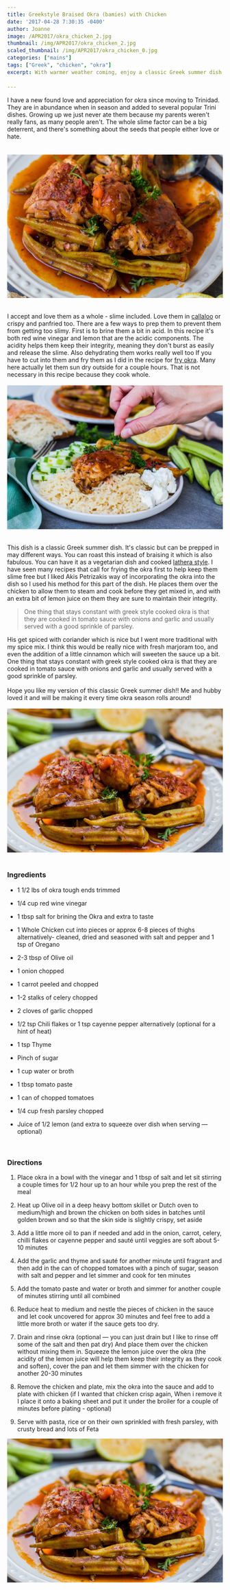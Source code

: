 ```yaml
---
title: Greekstyle Braised Okra (bamies) with Chicken
date: '2017-04-28 7:30:35 -0400'
author: Joanne
image: /APR2017/okra_chicken_2.jpg
thumbnail: /img/APR2017/okra_chicken_2.jpg
scaled_thumbnail: /img/APR2017/okra_chicken_0.jpg
categories: ["mains"]
tags: ["Greek", "chicken", "okra"]
excerpt: With warmer weather coming, enjoy a classic Greek summer dish

---
```


I have a new found love and appreciation for okra since moving to Trinidad. They are in abundance when in season and added to several popular Trini dishes. Growing up we just never ate them because my parents weren't really fans, as many people aren't.  The whole slime factor can be a big deterrent, and there's something about the seeds that people either love or hate.  
<br>
<br>
![Greek okra chicken](/img/APR2017/okra_chicken_1.jpg)
<br>
<br>

I accept and love them as a whole - slime included.  Love them in [callaloo](http://oliveandmango.com/callaloo-soup)  or crispy and panfried too. There are a few ways to prep them to prevent them from getting too slimy.  First is to brine them a bit in acid.  In this recipe it's both red wine vinegar and lemon that are the acidic components. The acidity helps them keep their integrity, meaning they don't burst as easily and release the slime. Also dehydrating them works really well too If you have to cut into them and fry them as I did in the recipe for [fry okra](http://oliveandmango.com/choka).  Many here actually let them sun dry outside for a couple hours. That is not necessary in this recipe because they cook whole.
<br>
<br>
![Greek okra chicken](/img/APR2017/okra_chicken_3.jpg)
<br>
<br>

This dish is a classic Greek summer dish.  It's classic but can be prepped in may different ways. You can roast this instead of braising it which is also fabulous. You can have it as a vegetarian dish and cooked [lathera style](http://oliveandmango.com/lathera). I have seen many recipes that call for frying the okra first to help keep them slime free but I liked Akis Petrizakis way of incorporating the okra into the dish so I used his method for this part of the dish. He places them over the chicken to allow them to steam and cook before they get mixed in, and with an extra bit of lemon juice on them they are sure to maintain their integrity.

> One thing that stays constant with greek style cooked okra is that they are cooked in tomato sauce with onions and garlic and usually served with a good sprinkle of parsley.

His get spiced with coriander which is nice but I went more traditional with my spice mix. I think this would be really nice with fresh marjoram too, and even the addition of a little cinnamon which will sweeten the sauce up a bit.  One thing that stays constant with greek style cooked okra is that they are cooked in tomato sauce with onions and garlic and usually served with a good sprinkle of parsley.
<br>
<br>
Hope you like my version of this classic Greek summer dish!! Me and hubby loved it and will be making it every time okra season rolls around!
<br>
<br>
![Greek okra chicken](/img/APR2017/okra_chicken_4.jpg)
<br>
<br>

### Ingredients

* 1 1/2 lbs of okra tough ends trimmed

* 1/4 cup red wine vinegar

* 1 tbsp salt for brining the Okra and extra to taste

* 1 Whole Chicken cut into pieces or approx 6-8 pieces of thighs alternatively- cleaned, dried and seasoned with salt and pepper and 1 tsp of Oregano

* 2-3 tbsp of Olive oil

* 1 onion chopped

* 1 carrot peeled and chopped

* 1-2 stalks of celery chopped

* 2 cloves of garlic chopped

* 1/2 tsp Chili flakes or 1 tsp cayenne pepper alternatively (optional for a hint of heat)

* 1 tsp Thyme

* Pinch of sugar

* 1 cup water or broth

* 1 tbsp tomato paste

* 1 can of chopped tomatoes

* 1/4 cup fresh parsley chopped

* Juice of 1/2 lemon (and extra to squeeze over dish when serving &mdash; optional)
<br>


### Directions

1. Place okra in a bowl with the vinegar and 1 tbsp of salt and let sit stirring a couple times for 1/2 hour up to an hour while you prep the rest of the meal

1. Heat up Olive oil in a deep heavy bottom skillet or Dutch oven to medium/high and brown the chicken on both sides in batches until golden brown and so that the skin side is slightly crispy, set aside

1. Add a little more oil to pan if needed and add in the onion, carrot, celery, chilli flakes or cayenne pepper and sauté until veggies are soft about 5-10 minutes

1. Add the garlic and thyme and sauté for another minute until fragrant and then add in the can of chopped tomatoes with a pinch of sugar, season with salt and pepper and let simmer and cook for ten minutes

1. Add the tomato paste and water or broth and simmer for another couple of minutes stirring until all combined

1. Reduce heat to medium and nestle the pieces of chicken in the sauce and let cook uncovered for approx 30 minutes and feel free to add a little more broth or water if the sauce gets too dry.

1. Drain and rinse okra (optional &mdash; you can just drain but I like to rinse off some of the salt and then pat dry)
And place them over the chicken without mixing them in. Squeeze the lemon juice over the okra (the acidity of the lemon juice will help them keep their integrity as they cook and soften), cover the pan and let them simmer with the chicken for another 20-30 minutes

1. Remove the chicken and plate, mix the okra into the sauce and add to  plate with chicken (if I wanted that chicken crisp again, When i remove it I place it onto a baking sheet and put it under the broiler for a couple of minutes before plating - optional)

1. Serve with pasta, rice or on their own sprinkled with fresh parsley, with crusty bread and lots of
Feta  

![Greek okra chicken](/img/APR2017/okra_chicken_4.jpg)
